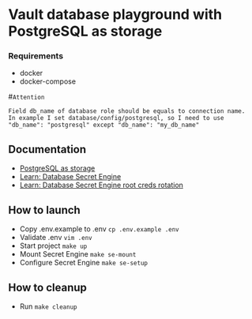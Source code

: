 # Vault database playground with PostgreSQL as storage

### Requirements
* docker
* docker-compose

#```Attention```

    Field db_name of database role should be equals to connection name. 
    In example I set database/config/postgresql, so I need to use "db_name": "postgresql" except "db_name": "my_db_name" 

## Documentation
* [PostgreSQL as storage](https://www.vaultproject.io/docs/configuration/storage/postgresql)
* [Learn: Database Secret Engine](https://learn.hashicorp.com/vault/secrets-management/sm-dynamic-secrets)
* [Learn: Database Secret Engine root creds rotation](https://learn.hashicorp.com/vault/secrets-management/db-root-rotation)

## How to launch
* Copy .env.example to .env `cp .env.example .env`
* Validate .env `vim .env`
* Start project `make up`
* Mount Secret Engine `make se-mount`
* Configure Secret Engine `make se-setup`

## How to cleanup
* Run `make cleanup`
